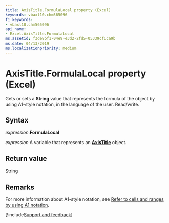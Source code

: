 ```yaml
---
title: AxisTitle.FormulaLocal property (Excel)
keywords: vbaxl10.chm565096
f1_keywords:
- vbaxl10.chm565096
api_name:
- Excel.AxisTitle.FormulaLocal
ms.assetid: f3de8bf1-04e9-e3d2-2fd5-05339cf1ca9b
ms.date: 04/13/2019
ms.localizationpriority: medium
---
```



# AxisTitle.FormulaLocal property (Excel)

Gets or sets a **String** value that represents the formula of the object by using A1-style notation, in the language of the user. Read/write.


## Syntax

_expression_.**FormulaLocal**

_expression_ A variable that represents an **[AxisTitle](Excel.AxisTitle(object).md)** object.


## Return value

String


## Remarks

For more information about A1-style notation, see [Refer to cells and ranges by using A1 notation](../excel/Concepts/Cells-and-Ranges/refer-to-cells-and-ranges-by-using-a1-notation.md).




[!include[Support and feedback](~/includes/feedback-boilerplate.md)]